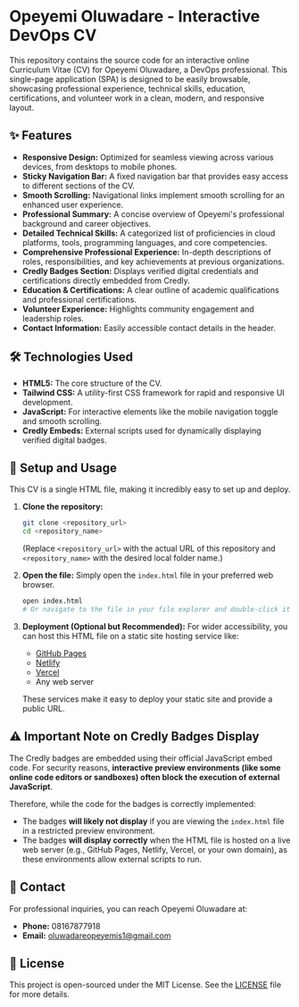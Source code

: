 # Opeyemi Oluwadare - Interactive DevOps CV

This repository contains the source code for an interactive online Curriculum Vitae (CV) for Opeyemi Oluwadare, a DevOps professional. This single-page application (SPA) is designed to be easily browsable, showcasing professional experience, technical skills, education, certifications, and volunteer work in a clean, modern, and responsive layout.

## ✨ Features

* **Responsive Design:** Optimized for seamless viewing across various devices, from desktops to mobile phones.
* **Sticky Navigation Bar:** A fixed navigation bar that provides easy access to different sections of the CV.
* **Smooth Scrolling:** Navigational links implement smooth scrolling for an enhanced user experience.
* **Professional Summary:** A concise overview of Opeyemi's professional background and career objectives.
* **Detailed Technical Skills:** A categorized list of proficiencies in cloud platforms, tools, programming languages, and core competencies.
* **Comprehensive Professional Experience:** In-depth descriptions of roles, responsibilities, and key achievements at previous organizations.
* **Credly Badges Section:** Displays verified digital credentials and certifications directly embedded from Credly.
* **Education & Certifications:** A clear outline of academic qualifications and professional certifications.
* **Volunteer Experience:** Highlights community engagement and leadership roles.
* **Contact Information:** Easily accessible contact details in the header.

## 🛠️ Technologies Used

* **HTML5:** The core structure of the CV.
* **Tailwind CSS:** A utility-first CSS framework for rapid and responsive UI development.
* **JavaScript:** For interactive elements like the mobile navigation toggle and smooth scrolling.
* **Credly Embeds:** External scripts used for dynamically displaying verified digital badges.

## 🚀 Setup and Usage

This CV is a single HTML file, making it incredibly easy to set up and deploy.

1.  **Clone the repository:**
    ```bash
    git clone <repository_url>
    cd <repository_name>
    ```
    (Replace `<repository_url>` with the actual URL of this repository and `<repository_name>` with the desired local folder name.)

2.  **Open the file:**
    Simply open the `index.html` file in your preferred web browser.

    ```bash
    open index.html
    # Or navigate to the file in your file explorer and double-click it.
    ```

3.  **Deployment (Optional but Recommended):**
    For wider accessibility, you can host this HTML file on a static site hosting service like:
    * [GitHub Pages](https://pages.github.com/)
    * [Netlify](https://www.netlify.com/)
    * [Vercel](https://vercel.com/)
    * Any web server

    These services make it easy to deploy your static site and provide a public URL.

## ⚠️ Important Note on Credly Badges Display

The Credly badges are embedded using their official JavaScript embed code. For security reasons, **interactive preview environments (like some online code editors or sandboxes) often block the execution of external JavaScript**.

Therefore, while the code for the badges is correctly implemented:
* The badges **will likely not display** if you are viewing the `index.html` file in a restricted preview environment.
* The badges **will display correctly** when the HTML file is hosted on a live web server (e.g., GitHub Pages, Netlify, Vercel, or your own domain), as these environments allow external scripts to run.

## 📧 Contact

For professional inquiries, you can reach Opeyemi Oluwadare at:
* **Phone:** 08167877918
* **Email:** oluwadareopeyemis1@gmail.com

## 📄 License

This project is open-sourced under the MIT License. See the [LICENSE](LICENSE) file for more details.
